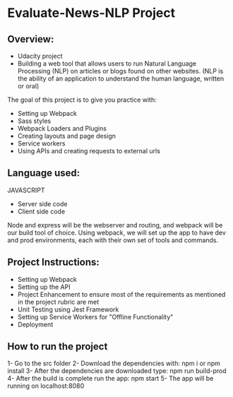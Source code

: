 # Evaluate-News-NLP Project

## Overview:

- Udacity project
- Building a web tool that allows users to run Natural Language Processing (NLP) on articles or blogs found on other websites. (NLP is the ability of an application to understand the human language, written or oral) 

The goal of this project is to give you practice with:
- Setting up Webpack
- Sass styles
- Webpack Loaders and Plugins
- Creating layouts and page design
- Service workers
- Using APIs and creating requests to external urls

## Language used:

JAVASCRIPT
- Server side code
- Client side code

Node and express will be the webserver and routing, and webpack will be our build tool of choice. Using webpack, we will set up the app to have dev and prod environments, each with their own set of tools and commands.

## Project Instructions:

- Setting up Webpack
- Setting up the API
- Project Enhancement to ensure most of the requirements as mentioned in the project rubric are met
- Unit Testing using Jest Framework
- Setting up Service Workers for "Offline Functionality"
- Deployment

## How to run the project
1- Go to the src folder
2- Download the dependencies with: npm i or npm install
3- After the dependencies are downloaded type: npm run build-prod
4-  After the build is complete run the app: npm start
5- The app will be running on localhost:8080